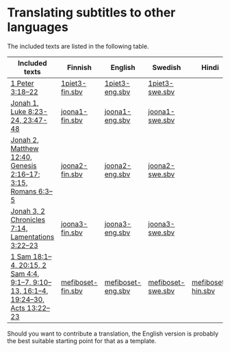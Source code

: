 # Translating subtitles to other languages

The included texts are listed in the following table.

| Included texts | Finnish | English | Swedish | Hindi
| -------------- | ------- | ------- | ------- | -----
| [1 Peter 3:18–22](https://rumble.com/vk9z76-1.-piet.-31822.html) | [1piet3-fin.sbv](../main/1piet3-fin.sbv) | [1piet3-eng.sbv](../main/1piet3-eng.sbv) | [1piet3-swe.sbv](../main/1piet3-swe.sbv) |
| [Jonah 1, Luke 8:23-24, 23:47-48](https://rumble.com/vktj8h-joona-1.html) | [joona1-fin.sbv](../main/joona1-fin.sbv) | [joona1-eng.sbv](../main/joona1-eng.sbv) | [joona1-swe.sbv](../main/joona1-swe.sbv) |
| [Jonah 2, Matthew 12:40, Genesis 2:16–17; 3:15, Romans 6:3–5](https://rumble.com/vktkah-joona-2.html) | [joona2-fin.sbv](../main/joona2-fin.sbv) | [joona2-eng.sbv](../main/joona2-eng.sbv) | [joona2-swe.sbv](../main/joona2-swe.sbv) |
| [Jonah 3, 2 Chronicles 7:14, Lamentations 3:22–23](https://rumble.com/vktkrp-joona-3.html) | [joona3-fin.sbv](../main/joona3-fin.sbv) | [joona3-eng.sbv](../main/joona3-eng.sbv) | [joona3-swe.sbv](../main/joona3-swe.sbv) |
| [1 Sam 18:1–4, 20:15, 2 Sam 4:4, 9:1–7, 9:10–13, 16:1–4, 19:24–30, Acts 13:22–23](https://youtu.be/V0aq-qDsO5w) | [mefiboset-fin.sbv](../main/mefiboset-fin.sbv) | [mefiboset-eng.sbv](../main/mefiboset-eng.sbv) | [mefiboset-swe.sbv](../main/mefiboset-swe.sbv) | [mefiboset-hin.sbv](../main/mefiboset-hin.sbv)

Should you want to contribute a translation, the English version is probably the best suitable starting point for that as a template.
